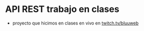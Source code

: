 # API REST trabajo en clases
- proyecto que hicimos en clases en vivo en [twitch.tv/bluuweb](https.//twitch.tv/bluuweb)
